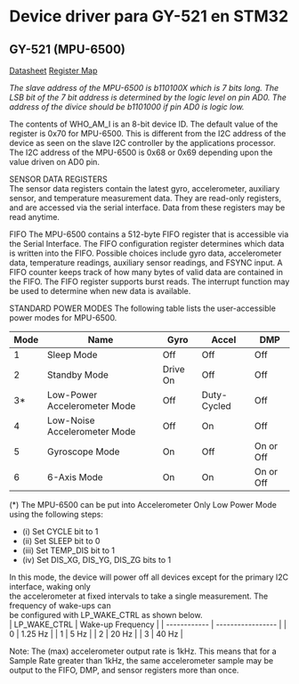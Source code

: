 # Device driver para GY-521 en STM32


## GY-521 (MPU-6500)

[Datasheet](./docs/PS-MPU-6500A-01-v1.3.pdf)
[Register Map](./docs/MPU-6500-Register-Map2.pdf)

*The  slave  address  of  the  MPU-6500  is  b110100X  which  is  7  bits  long. The  LSB  bit  of  the  7  bit  address  is determined by the logic level on pin AD0. The address of the divice should be b1101000 if pin AD0 is logic low.*

The contents of WHO_AM_I is an 8-bit device 
ID. The default value of the register is 0x70 for MPU-6500. This is different from the I2C address of 
the device as seen on the slave I2C controller by the applications processor. The I2C address of the 
MPU-6500 is 0x68 or 0x69 depending upon the value driven on AD0 pin.

SENSOR DATA REGISTERS  
The sensor data registers contain the latest gyro, accelerometer, auxiliary sensor, and temperature measurement 
data. They are read-only registers, and are accessed via the serial interface. Data from these registers may be read 
anytime. 

FIFO 
The MPU-6500 contains a 512-byte FIFO register that is accessible via the Serial Interface. The FIFO configuration 
register determines which data is written into the FIFO. Possible choices include gyro data, accelerometer data, 
temperature readings, auxiliary sensor readings, and FSYNC input. A FIFO counter keeps track of how many bytes of 
valid data are contained in the FIFO. The FIFO register supports burst reads. The interrupt function may be used to 
determine when new data is available.

STANDARD POWER MODES 
The following table lists the user-accessible power modes for MPU-6500. 

| Mode | Name | Gyro | Accel | DMP |
| ---- | ---- | ---- | ----- | --- | 
| 1 | Sleep Mode | Off|  Off|  Off| 
| 2 | Standby Mode | Drive On | Off| Off|  
| 3* | Low-Power Accelerometer Mode | Off | Duty-Cycled | Off | 
| 4 | Low-Noise Accelerometer Mode | Off | On | Off | 
| 5 | Gyroscope Mode | On | Off | On or Off | 
| 6 | 6-Axis Mode | On|  On | On or Off|  

(*) The MPU-6500 can be put into Accelerometer Only Low Power Mode using the following steps:  
- (i) Set CYCLE bit to 1 
- (ii) Set SLEEP bit to 0 
- (iii) Set TEMP_DIS bit to 1  
- (iv) Set DIS_XG, DIS_YG, DIS_ZG bits to 1

In  this  mode,  the  device  will  power  off  all  devices  except  for  the  primary  I2C  interface,  waking  only  
the  accelerometer at  fixed  intervals to take  a  single measurement.  The  frequency  of  wake-ups  can  
be configured with LP_WAKE_CTRL as shown below.  
| LP_WAKE_CTRL | Wake-up Frequency | 
| ------------ | ----------------- | 
| 0 | 1.25 Hz | 
| 1 | 5 Hz | 
| 2 | 20 Hz | 
| 3 | 40 Hz |



Note: The (max) accelerometer output rate is 1kHz.  This means that for a Sample Rate greater than 1kHz, 
the same accelerometer sample may be output to the  FIFO, DMP, and sensor  registers  more than 
once. 